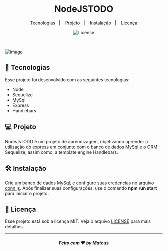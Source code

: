 <h1 align="center">
 NodeJSTODO
</h1>

<p align="center">
  <a href="#-tecnologias">Tecnologias</a>&nbsp;&nbsp;&nbsp;|&nbsp;&nbsp;&nbsp;
  <a href="#-projeto">Projeto</a>&nbsp;&nbsp;&nbsp;|&nbsp;&nbsp;&nbsp;
  <a href="#-instalação">Instalação</a>&nbsp;&nbsp;&nbsp;|&nbsp;&nbsp;&nbsp;
  <a href="#memo-licença">Licença</a>
</p>

<p align="center">
  <img alt="License" src="https://img.shields.io/static/v1?label=license&message=MIT&color=49AA26&labelColor=000000">
</p>
<br>

![image](https://github.com/MateusSantosF/NodeJsTODO/assets/62969620/f380d37d-9b85-458c-8891-3f523f7dc4f1)




## 🚀 Tecnologias

Esse projeto foi desenvolvido com as seguintes tecnologias:

- Node
- Sequelize
- MySql
- Express
- Handlebars

## 💻 Projeto
  
  NodeJsTODO é um projeto de aprendizagem, objetivando aprender a utilização do express em conjunto com o banco de dados MySql e o ORM Sequelize, assim como, a template engine Handlebars. 

## 🛠 Instalação

  Crie um banco de dados MySql, e configure suas credencias no arquivo [conn.js](/db/conn.js). Após finalizar suas configurações, use o comando  <b>npm run start</b> para iniciar o projeto.

## :memo: Licença

Esse projeto está sob a licença MIT. Veja o arquivo [LICENSE](/LICENSE) para mais detalhes.

---

<h5 align="center">
 Feito com ♥ by Mateus
</h5>

